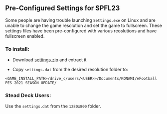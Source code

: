 ## Pre-Configured Settings for SPFL23

Some people are having trouble launching `Settings.exe` on Linux and are unable to change the game resolution
and set the game to fullscreen. These settings files have been pre-configured with various reoslutions 
and have fullscreen enabled.

### To install:
- Download [settings.zip](https://github.com/eskay993/gamefiles/raw/main/sp-football-life-2023/files/settings.zip) and extract it

- Copy `settings.dat` from the desired resolution folder to:
```
<GAME_INSTALL_PATH>/drive_c/users/<USER>>/Documents/KONAMI/eFootball PES 2021 SEASON UPDATE/
```

### Stead Deck Users:
Use the `settings.dat` from the `1280x800` folder.

